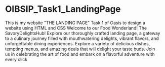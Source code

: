 # OIBSIP_Task1_LandingPage
 This is  my website "THE LANDING PAGE"  Task 1 of Oasis to design a website using HTML and CSS 
 Welcome to our Food Wonderland! The SavoryDelightsHub! 
 Explore our thoroughly crafted landing page, a gateway to a culinary journey filled with mouthwatering delights, vibrant flavors, and unforgettable dining experiences.
 Explore a variety of delicious dishes, tempting menus, and amazing deals that will delight your taste buds.
 Join us in celebrating the art of food and embark on a flavorful adventure with every click
